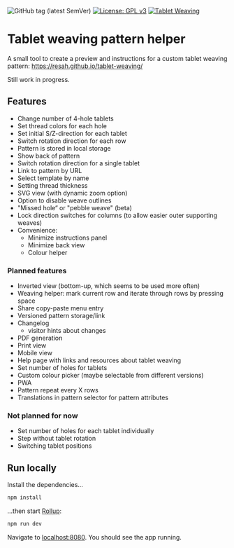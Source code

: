 ![GitHub tag (latest SemVer)](https://img.shields.io/github/v/tag/resah/tablet-weaving)
[![License: GPL v3](https://img.shields.io/badge/License-GPLv3-blue.svg)](https://www.gnu.org/licenses/gpl-3.0)
[![Tablet Weaving](https://github.com/resah/tablet-weaving/actions/workflows/build-and-publish.yml/badge.svg)](https://github.com/resah/tablet-weaving/actions/workflows/build-and-publish.yml)


# Tablet weaving pattern helper

A small tool to create a preview and instructions for a custom tablet weaving pattern: https://resah.github.io/tablet-weaving/

Still work in progress.

## Features

* Change number of 4-hole tablets
* Set thread colors for each hole
* Set initial S/Z-direction for each tablet
* Switch rotation direction for each row
* Pattern is stored in local storage
* Show back of pattern
* Switch rotation direction for a single tablet
* Link to pattern by URL
* Select template by name
* Setting thread thickness
* SVG view (with dynamic zoom option)
* Option to disable weave outlines
* "Missed hole“ or "pebble weave" (beta)
* Lock direction switches for columns (to allow easier outer supporting weaves)
* Convenience:
  * Minimize instructions panel
  * Minimize back view
  * Colour helper

### Planned features

* Inverted view (bottom-up, which seems to be used more often)
* Weaving helper: mark current row and iterate through rows by pressing space
* Share copy-paste menu entry
* Versioned pattern storage/link
* Changelog 
  * visitor hints about changes
* PDF generation
* Print view
* Mobile view
* Help page with links and resources about tablet weaving
* Set number of holes for tablets
* Custom colour picker (maybe selectable from different versions)
* PWA
* Pattern repeat every X rows
* Translations in pattern selector for pattern attributes

### Not planned for now

* Set number of holes for each tablet individually
* Step without tablet rotation
* Switching tablet positions


## Run locally

Install the dependencies...

```bash
npm install
```

...then start [Rollup](https://rollupjs.org):

```bash
npm run dev
```

Navigate to [localhost:8080](http://localhost:8080). You should see the app running.
